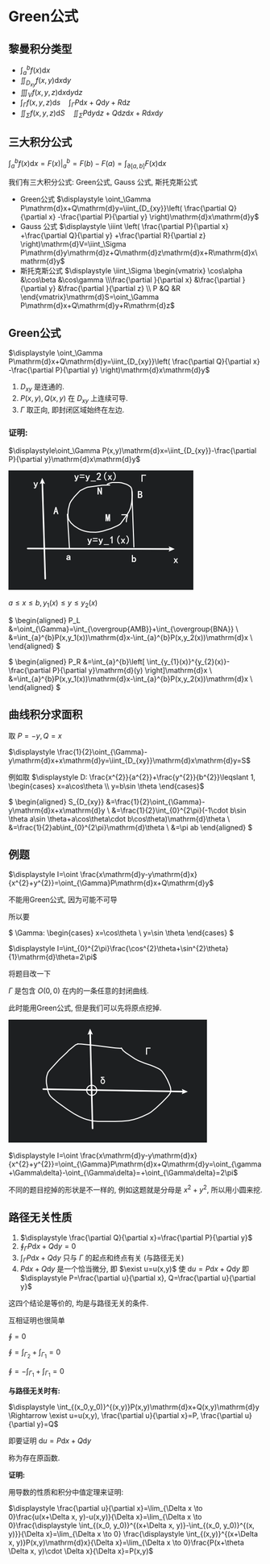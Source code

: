 # Green公式

## 黎曼积分类型

* $\displaystyle \int_a^{b}f(x)\mathrm{d}x$
* $\displaystyle\iint_{D_{xy}}f(x,y)\mathrm{d}x\mathrm{d}y$
* $\displaystyle\iiint_Vf(x,y,z)\mathrm{d}x\mathrm{d}y\mathrm{d}z$
* $\displaystyle\int_{\Gamma}f(x,y,z)\mathrm{d}s \quad \int_\Gamma P\mathrm{d}x+Q\mathrm{d}y+R\mathrm{d}z$
* $\displaystyle\iint_{\Sigma}f(x,y,z)\mathrm{d}S \quad \iint_\Sigma P\mathrm{d}y\mathrm{d}z+Q\mathrm{d}z\mathrm{d}x+R\mathrm{d}x\mathrm{d}y$


## 三大积分公式

$\displaystyle \int_a^bf(x)\mathrm{d}x=F(x)|_a^b=F(b)-F(a)=\int_{\partial[a,b]}F(x)\mathrm{d}x$

我们有三大积分公式: Green公式, Gauss 公式, 斯托克斯公式

* Green公式 $\displaystyle \oint_\Gamma P\mathrm{d}x+Q\mathrm{d}y=\iint_{D_{xy}}\left( \frac{\partial Q}{\partial x} -\frac{\partial P}{\partial y}  \right)\mathrm{d}x\mathrm{d}y$
* Gauss 公式 $\displaystyle \iiint \left( \frac{\partial P}{\partial x} +\frac{\partial Q}{\partial y} +\frac{\partial R}{\partial z}  \right)\mathrm{d}V=\iint_\Sigma P\mathrm{d}y\mathrm{d}z+Q\mathrm{d}z\mathrm{d}x+R\mathrm{d}x\mathrm{d}y$
* 斯托克斯公式 $\displaystyle \iint_\Sigma \begin{vmatrix}	\cos\alpha &\cos\beta &\cos\gamma \\\frac{\partial }{\partial x}  &\frac{\partial }{\partial y}  &\frac{\partial }{\partial z}  \\	P &Q &R \end{vmatrix}\mathrm{d}S=\oint_\Gamma P\mathrm{d}x+Q\mathrm{d}y+R\mathrm{d}z$


## Green公式

$\displaystyle \oint_\Gamma P\mathrm{d}x+Q\mathrm{d}y=\iint_{D_{xy}}\left( \frac{\partial Q}{\partial x} -\frac{\partial P}{\partial y}  \right)\mathrm{d}x\mathrm{d}y$

1. $D_{xy}$ 是连通的.
2. $P(x,y), Q(x,y)$ 在 $D_{xy}$ 上连续可导.
3. $\Gamma$ 取正向, 即封闭区域始终在左边.

### 证明:

$\displaystyle\oint_\Gamma P(x,y)\mathrm{d}x=\iint_{D_{xy}}-\frac{\partial P}{\partial y}\mathrm{d}x\mathrm{d}y$

![](images/2021-05-11-09-14-24.png)

$a\leqslant x\leqslant b, y_1(x)\leqslant y\leqslant y_{2}(x)$

$
\begin{aligned}
P_L &=\oint_{\Gamma}=\int_{\overgroup{AMB}}+\int_{\overgroup{BNA}} \\
    &=\int_{a}^{b}P(x,y_1(x))\mathrm{d}x-\int_{a}^{b}P(x,y_2(x))\mathrm{d}x \\
\end{aligned}
$

$
\begin{aligned}
P_R &=\int_{a}^{b}\left[ \int_{y_{1}(x)}^{y_{2}(x)}-\frac{\partial P}{\partial y}\mathrm{d}(y) \right]\mathrm{d}x \\
    &=\int_{a}^{b}P(x,y_1(x))\mathrm{d}x-\int_{a}^{b}P(x,y_2(x))\mathrm{d}x  \\
\end{aligned}
$

## 曲线积分求面积

取 $P=-y, Q=x$

$\displaystyle \frac{1}{2}\oint_{\Gamma}-y\mathrm{d}x+x\mathrm{d}y=\iint_{D_{xy}}\mathrm{d}x\mathrm{d}y=S$

例如取 $\displaystyle D: \frac{x^{2}}{a^{2}}+\frac{y^{2}}{b^{2}}\leqslant 1, \begin{cases} x=a\cos\theta \\ y=b\sin \theta \end{cases}$

$
\begin{aligned}
S_{D_{xy}} 
&=\frac{1}{2}\oint_{\Gamma}-y\mathrm{d}x+x\mathrm{d}y \\
&=\frac{1}{2}\int_{0}^{2\pi}(-1\cdot b\sin \theta a\sin \theta+a\cos\theta\cdot b\cos\theta)\mathrm{d}\theta \\
&=\frac{1}{2}ab\int_{0}^{2\pi}\mathrm{d}\theta \\
&=\pi ab
\end{aligned}
$

## 例题

$\displaystyle I=\oint \frac{x\mathrm{d}y-y\mathrm{d}x}{x^{2}+y^{2}}=\oint_{\Gamma}P\mathrm{d}x+Q\mathrm{d}y$

不能用Green公式, 因为可能不可导

所以要

$
\Gamma: \begin{cases}
    x=\cos\theta \\
    y=\sin \theta
\end{cases}
$

$\displaystyle I=\int_{0}^{2\pi}\frac{\cos^{2}\theta+\sin^{2}\theta}{1}\mathrm{d}\theta=2\pi$

将题目改一下

$\Gamma$ 是包含 $O(0,0)$ 在内的一条任意的封闭曲线.

此时能用Green公式, 但是我们可以先将原点挖掉.

![](images/2021-05-11-09-39-55.png)

$\displaystyle I=\oint \frac{x\mathrm{d}y-y\mathrm{d}x}{x^{2}+y^{2}}=\oint_{\Gamma}P\mathrm{d}x+Q\mathrm{d}y=\oint_{\gamma+\Gamma\delta}-\oint_{\Gamma\delta}=+\oint_{\Gamma\delta}=2\pi$

不同的题目挖掉的形状是不一样的, 例如这题就是分母是 $x^{2}+y^{2}$, 所以用小圆来挖.

## 路径无关性质

1. $\displaystyle \frac{\partial Q}{\partial x}=\frac{\partial P}{\partial y}$
2. $\displaystyle \oint_{\Gamma}P\mathrm{d}x+Q\mathrm{d}y=0$
3. $\displaystyle \int_{\Gamma}P\mathrm{d}x+Q\mathrm{d}y$ 只与 $\Gamma$ 的起点和终点有关 (与路径无关)
4. $P\mathrm{d}x+Q\mathrm{d}y$ 是一个恰当微分, 即 $\exist u=u(x,y)$ 使 $\mathrm{d}u=P\mathrm{d}x+Q\mathrm{d}y$ 即 $\displaystyle P=\frac{\partial u}{\partial x}, Q=\frac{\partial u}{\partial y}$

这四个结论是等价的, 均是与路径无关的条件.

互相证明也很简单

$\displaystyle \oint=0$

$\displaystyle \oint=\int_{\Gamma_2}+\int_{\Gamma_1}=0$

$\displaystyle \oint=-\int_{\Gamma_1}+\int_{\Gamma_1}=0$

**与路径无关时有:**

$\displaystyle \int_{(x_0,y_0)}^{(x,y)}P(x,y)\mathrm{d}x+Q(x,y)\mathrm{d}y \Rightarrow \exist u=u(x,y), \frac{\partial u}{\partial x}=P, \frac{\partial u}{\partial y}=Q$

即要证明 $\mathrm{d}u=P\mathrm{d}x+Q\mathrm{d}y$

称为存在原函数.

**证明:**

用导数的性质和积分中值定理来证明:

$\displaystyle \frac{\partial u}{\partial x}=\lim_{\Delta x \to 0}\frac{u(x+\Delta x, y)-u(x,y)}{\Delta x}=\lim_{\Delta x \to 0}\frac{\displaystyle \int_{(x_0, y_0)}^{(x+\Delta x, y)}-\int_{(x_0, y_0)}^{(x, y)}}{\Delta x}=\lim_{\Delta x \to 0} \frac{\displaystyle \int_{(x,y)}^{(x+\Delta x, y)}P(x,y)\mathrm{d}x}{\Delta x}=\lim_{\Delta x \to 0}\frac{P(x+\theta \Delta x, y)\cdot \Delta x}{\Delta x}=P(x,y)$



